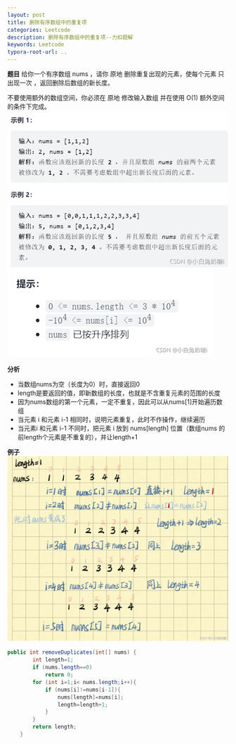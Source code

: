 ```yaml
---
layout: post
title: 删除有序数组中的重复项
categories: Leetcode
description: 删除有序数组中的重复项--力扣题解
keywords: Leetcode
typora-root-url: ..
---
```


﻿**题目**
给你一个有序数组 nums ，请你 原地 删除重复出现的元素，使每个元素 只出现一次 ，返回删除后数组的新长度。

不要使用额外的数组空间，你必须在 原地 修改输入数组 并在使用 O(1) 额外空间的条件下完成。
![在这里插入图片描述](/images/posts/Remove-duplicates-from-ordered-arrays/ad75af4f880143e9864873ef6482ffef.png)
![在这里插入图片描述](/images/posts/Remove-duplicates-from-ordered-arrays/877008a20e8f4e7083e54349f36c60a4.png)

**分析**
- 当数组nums为空（长度为0）时，直接返回0
- length是要返回的值，即新数组的长度，也就是不含重复元素的范围的长度
- 因为nums数组的第一个元素，一定不重复，因此可以从nums[1]开始遍历数组
- 当元素 i 和元素 i-1 相同时，说明元素重复，此时不作操作，继续遍历
- 当元素i 和元素 i-1 不同时，把元素 i 放到 nums[length] 位置（数组nums 的前length个元素是不重复的），并让length+1

**例子**
![在这里插入图片描述](/images/posts/Remove-duplicates-from-ordered-arrays/a64908d2783c496eb35ef3542de939a6.png)



```java
public int removeDuplicates(int[] nums) {
        int length=1;
        if (nums.length==0)
            return 0;
        for (int i=1;i< nums.length;i++){
            if (nums[i]!=nums[i-1]){
                nums[length]=nums[i];
                length=length+1;
            }
        }
        return length;
    }
```